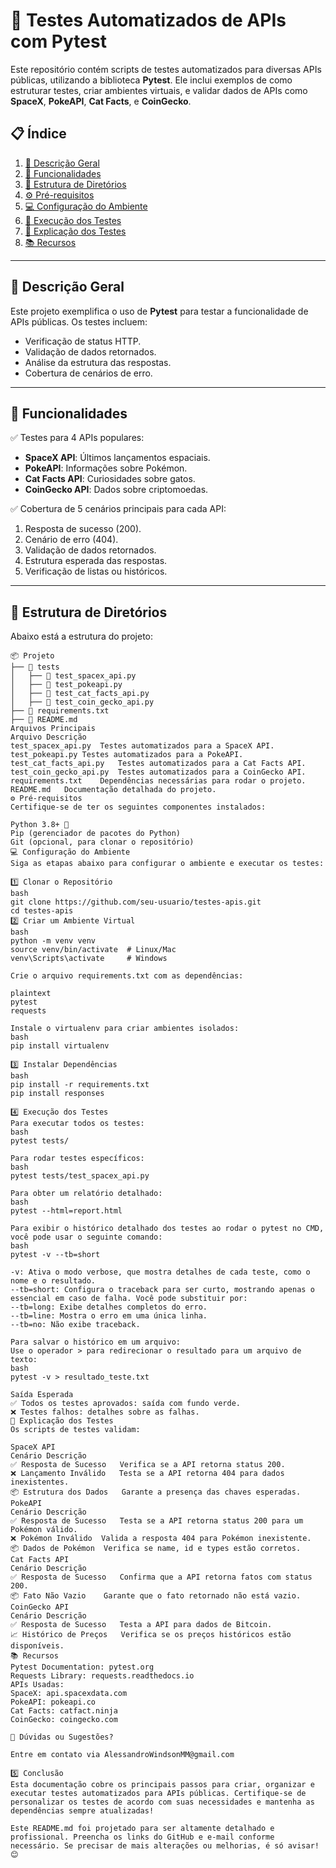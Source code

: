 # 🧪 Testes Automatizados de APIs com Pytest

Este repositório contém scripts de testes automatizados para diversas APIs públicas, utilizando a biblioteca **Pytest**. Ele inclui exemplos de como estruturar testes, criar ambientes virtuais, e validar dados de APIs como **SpaceX**, **PokeAPI**, **Cat Facts**, e **CoinGecko**.

## 📋 Índice

1. [📜 Descrição Geral](#descrição-geral)
2. [🚀 Funcionalidades](#funcionalidades)
3. [📂 Estrutura de Diretórios](#estrutura-de-diretórios)
4. [⚙️ Pré-requisitos](#pré-requisitos)
5. [💻 Configuração do Ambiente](#configuração-do-ambiente)
6. [📜 Execução dos Testes](#execução-dos-testes)
7. [📝 Explicação dos Testes](#explicação-dos-testes)
8. [📚 Recursos](#recursos)

---

## 📜 Descrição Geral

Este projeto exemplifica o uso de **Pytest** para testar a funcionalidade de APIs públicas. Os testes incluem:

- Verificação de status HTTP.
- Validação de dados retornados.
- Análise da estrutura das respostas.
- Cobertura de cenários de erro.

---

## 🚀 Funcionalidades

✅ Testes para 4 APIs populares:

- **SpaceX API**: Últimos lançamentos espaciais.
- **PokeAPI**: Informações sobre Pokémon.
- **Cat Facts API**: Curiosidades sobre gatos.
- **CoinGecko API**: Dados sobre criptomoedas.

✅ Cobertura de 5 cenários principais para cada API:

1. Resposta de sucesso (200).
2. Cenário de erro (404).
3. Validação de dados retornados.
4. Estrutura esperada das respostas.
5. Verificação de listas ou históricos.

---

## 📂 Estrutura de Diretórios

Abaixo está a estrutura do projeto:

```plaintext
📦 Projeto
├── 📁 tests
│   ├── 📝 test_spacex_api.py
│   ├── 📝 test_pokeapi.py
│   ├── 📝 test_cat_facts_api.py
│   ├── 📝 test_coin_gecko_api.py
├── 📄 requirements.txt
├── 📄 README.md
Arquivos Principais
Arquivo	Descrição
test_spacex_api.py	Testes automatizados para a SpaceX API.
test_pokeapi.py	Testes automatizados para a PokeAPI.
test_cat_facts_api.py	Testes automatizados para a Cat Facts API.
test_coin_gecko_api.py	Testes automatizados para a CoinGecko API.
requirements.txt	Dependências necessárias para rodar o projeto.
README.md	Documentação detalhada do projeto.
⚙️ Pré-requisitos
Certifique-se de ter os seguintes componentes instalados:

Python 3.8+ 🐍
Pip (gerenciador de pacotes do Python)
Git (opcional, para clonar o repositório)
💻 Configuração do Ambiente
Siga as etapas abaixo para configurar o ambiente e executar os testes:

1️⃣ Clonar o Repositório
bash
git clone https://github.com/seu-usuario/testes-apis.git
cd testes-apis
2️⃣ Criar um Ambiente Virtual
bash
python -m venv venv
source venv/bin/activate  # Linux/Mac
venv\Scripts\activate     # Windows

Crie o arquivo requirements.txt com as dependências:

plaintext
pytest
requests

Instale o virtualenv para criar ambientes isolados:
bash
pip install virtualenv

3️⃣ Instalar Dependências
bash
pip install -r requirements.txt
pip install responses

4️⃣ Execução dos Testes
Para executar todos os testes:
bash
pytest tests/

Para rodar testes específicos:
bash
pytest tests/test_spacex_api.py

Para obter um relatório detalhado:
bash
pytest --html=report.html

Para exibir o histórico detalhado dos testes ao rodar o pytest no CMD, você pode usar o seguinte comando:
bash
pytest -v --tb=short

-v: Ativa o modo verbose, que mostra detalhes de cada teste, como o nome e o resultado.
--tb=short: Configura o traceback para ser curto, mostrando apenas o essencial em caso de falha. Você pode substituir por:
--tb=long: Exibe detalhes completos do erro.
--tb=line: Mostra o erro em uma única linha.
--tb=no: Não exibe traceback.

Para salvar o histórico em um arquivo:
Use o operador > para redirecionar o resultado para um arquivo de texto:
bash
pytest -v > resultado_teste.txt

Saída Esperada
✅ Todos os testes aprovados: saída com fundo verde.
❌ Testes falhos: detalhes sobre as falhas.
📝 Explicação dos Testes
Os scripts de testes validam:

SpaceX API
Cenário	Descrição
✅ Resposta de Sucesso	Verifica se a API retorna status 200.
❌ Lançamento Inválido	Testa se a API retorna 404 para dados inexistentes.
📦 Estrutura dos Dados	Garante a presença das chaves esperadas.
PokeAPI
Cenário	Descrição
✅ Resposta de Sucesso	Testa se a API retorna status 200 para um Pokémon válido.
❌ Pokémon Inválido	Valida a resposta 404 para Pokémon inexistente.
📦 Dados de Pokémon	Verifica se name, id e types estão corretos.
Cat Facts API
Cenário	Descrição
✅ Resposta de Sucesso	Confirma que a API retorna fatos com status 200.
📦 Fato Não Vazio	Garante que o fato retornado não está vazio.
CoinGecko API
Cenário	Descrição
✅ Resposta de Sucesso	Testa a API para dados de Bitcoin.
📈 Histórico de Preços	Verifica se os preços históricos estão disponíveis.
📚 Recursos
Pytest Documentation: pytest.org
Requests Library: requests.readthedocs.io
APIs Usadas:
SpaceX: api.spacexdata.com
PokeAPI: pokeapi.co
Cat Facts: catfact.ninja
CoinGecko: coingecko.com

🌟 Dúvidas ou Sugestões?

Entre em contato via AlessandroWindsonMM@gmail.com

5️⃣ Conclusão
Esta documentação cobre os principais passos para criar, organizar e executar testes automatizados para APIs públicas. Certifique-se de personalizar os testes de acordo com suas necessidades e mantenha as dependências sempre atualizadas!

Este README.md foi projetado para ser altamente detalhado e profissional. Preencha os links do GitHub e e-mail conforme necessário. Se precisar de mais alterações ou melhorias, é só avisar! 😊